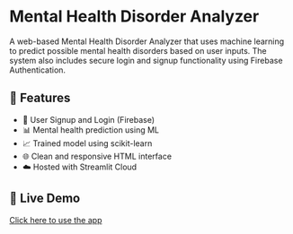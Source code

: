 # Mental Health Disorder Analyzer
A web-based Mental Health Disorder Analyzer that uses machine learning to predict possible mental health disorders based on user inputs. The system also includes secure login and signup functionality using Firebase Authentication.
## 🚀 Features
- 🔐 User Signup and Login (Firebase)
- 📊 Mental health prediction using ML
- 📈 Trained model using scikit-learn
- 🌐 Clean and responsive HTML interface
- ☁️ Hosted with Streamlit Cloud
## 🔗 Live Demo
[Click here to use the app](https://eppepallykarthikraj.streamlit.app/)
